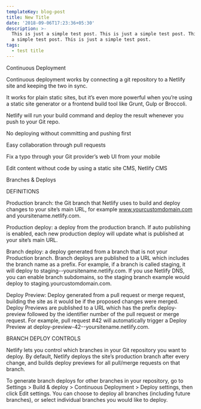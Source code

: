 ```yaml
---
templateKey: blog-post
title: New Title
date: '2018-09-06T17:23:36+05:30'
description: >-
  This is just a simple test post. This is just a simple test post. This is just
  a simple test post. This is just a simple test post. 
tags:
  - test title
---
```

Continuous Deployment



Continuous deployment works by connecting a git repository to a Netlify site and keeping the two in sync.



It works for plain static sites, but it’s even more powerful when you’re using a static site generator or a frontend build tool like Grunt, Gulp or Broccoli.



Netlify will run your build command and deploy the result whenever you push to your Git repo.



No deploying without committing and pushing first

Easy collaboration through pull requests

Fix a typo through your Git provider’s web UI from your mobile

Edit content without code by using a static site CMS, Netlify CMS

Branches & Deploys

DEFINITIONS

Production branch: the Git branch that Netlify uses to build and deploy changes to your site’s main URL, for example www.yourcustomdomain.com and yoursitename.netlify.com.

Production deploy: a deploy from the production branch. If auto publishing is enabled, each new production deploy will update what is published at your site’s main URL.

Branch deploy: a deploy generated from a branch that is not your Production branch. Branch deploys are published to a URL which includes the branch name as a prefix. For example, if a branch is called staging, it will deploy to staging--yoursitename.netlify.com. If you use Netlify DNS, you can enable branch subdomains, so the staging branch example would deploy to staging.yourcustomdomain.com.

Deploy Preview: Deploy generated from a pull request or merge request, building the site as it would be if the proposed changes were merged. Deploy Previews are published to a URL which has the prefix deploy-preview followed by the identifier number of the pull request or merge request. For example, pull request #42 will automatically trigger a Deploy Preview at deploy-preview-42--yoursitename.netlify.com.

BRANCH DEPLOY CONTROLS

Netlify lets you control which branches in your Git repository you want to deploy. By default, Netlify deploys the site’s production branch after every change, and builds deploy previews for all pull/merge requests on that branch.



To generate branch deploys for other branches in your repository, go to Settings > Build & deploy > Continuous Deployment > Deploy settings, then click Edit settings. You can choose to deploy all branches (including future branches), or select individual branches you would like to deploy.
